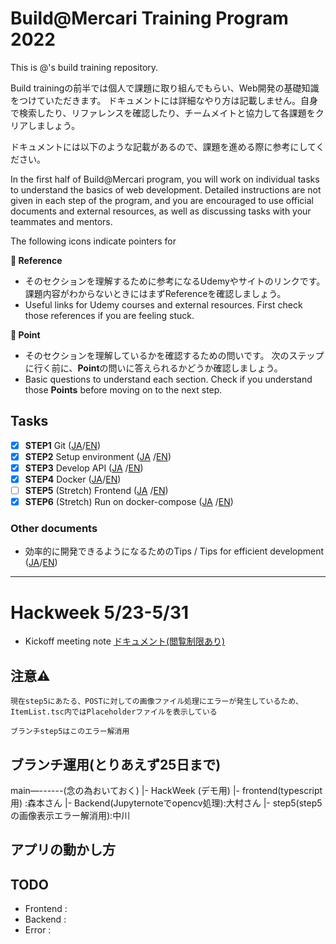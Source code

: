 # Build@Mercari Training Program 2022

This is @<manami-bunbun>'s build training repository.

Build trainingの前半では個人で課題に取り組んでもらい、Web開発の基礎知識をつけていただきます。
ドキュメントには詳細なやり方は記載しません。自身で検索したり、リファレンスを確認したり、チームメイトと協力して各課題をクリアしましょう。

ドキュメントには以下のような記載があるので、課題を進める際に参考にしてください。

In the first half of Build@Mercari program, you will work on individual tasks to understand the basics of web development. Detailed instructions are not given in each step of the program, and you are encouraged to use official documents and external resources, as well as discussing tasks with your teammates and mentors.

The following icons indicate pointers for 

**:book: Reference**

* そのセクションを理解するために参考になるUdemyやサイトのリンクです。課題内容がわからないときにはまずReferenceを確認しましょう。
* Useful links for Udemy courses and external resources. First check those references if you are feeling stuck.

**:beginner: Point**

* そのセクションを理解しているかを確認するための問いです。 次のステップに行く前に、**Point**の問いに答えられるかどうか確認しましょう。
* Basic questions to understand each section. Check if you understand those **Points** before moving on to the next step.

## Tasks

- [x] **STEP1** Git ([JA](document/step1.ja.md)/[EN](document/step1.en.md))
- [x] **STEP2** Setup environment ([JA](document/step2.ja.md)
  /[EN](document/step2.en.md))
- [x] **STEP3** Develop API ([JA](document/step3.ja.md)
  /[EN](document/step3.en.md))
- [x] **STEP4** Docker ([JA](document/step4.ja.md)/[EN](document/step4.en.md))
- [ ] **STEP5** (Stretch) Frontend ([JA](document/step5.ja.md)
  /[EN](document/step5.en.md))
- [x] **STEP6** (Stretch)  Run on docker-compose ([JA](document/step6.ja.md)
  /[EN](document/step6.en.md))

### Other documents

- 効率的に開発できるようになるためのTips / Tips for efficient development ([JA](document/tips.ja.md)/[EN](document/tips.en.md))
	
--- 
	

# Hackweek 5/23-5/31
  
- Kickoff meeting note [ドキュメント(閲覧制限あり)](https://docs.google.com/document/d/12-YTNs6I2TAsNm49sLjNW2BjZ1_bQp2jSE6_KqkZD_Y/edit?userstoinvite=tkat0@mercari.com#)
  
## 注意⚠️
  
	現在step5にあたる、POSTに対しての画像ファイル処理にエラーが発生しているため、ItemList.tsc内ではPlaceholderファイルを表示している
  	
	ブランチstep5はこのエラー解消用
  
## ブランチ運用(とりあえず25日まで)
	
  main—------(念の為おいておく)
			|- HackWeek (デモ用)
				|- frontend(typescript用) :森本さん
				|- Backend(Jupyternoteでopencv処理):大村さん
				|- step5(step5の画像表示エラー解消用):中川
	
## アプリの動かし方


## TODO
  - Frontend :
  - Backend :
  - Error :
  

  
